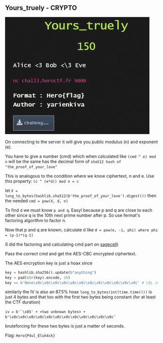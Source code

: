## Yours_truely - CRYPTO

![task](task.png)

On connecting to the server it will give you public modulus (n) and exponent (e).

You have to give a number (cmd) which when calculated like ```(cmd ^ e) mod n```
will be the same has the decimal form of ```sha512 hash of "the_proof_of_your_love"```

This is analogous to the condition where we know ciphertext, n and e.
Use this property: ```(c ^ (e*d)) mod n = c```

let ```X = long_to_bytes(hashlib.sha512(b'the_proof_of_your_love').digest())```
then the needed ```cmd = pow(X, d, n)```

To find ```d``` we must know ```p and q```. Easy! because p and q are close to each other
since q is the 10th next prime number after p. So use fermat's factoring algorithm to factor n.

Now that p and q are known, calculate d like ```d = pow(e, -1, phi) where phi = (p-1)*(q-1)```

(I did the factoring and calculating cmd part on [sagecell](https://sagecell.sagemath.org))

Pass the correct cmd and get the AES-CBC encrypted ciphertext.

The AES encryption key is just a hoax since
```python
key = hashlib.sha256().update(b"anything")
key = pad(str(key).encode, 16)
key == b'None\x0c\x0c\x0c\x0c\x0c\x0c\x0c\x0c\x0c\x0c\x0c\x0c' # LOL indeed
```

similarly the IV is also an 87.5% hoax
```long_to_bytes(int(time.time()))``` is just 4 bytes and that too with the first two bytes being
constant (for at least the CTF duration)

```iv = b'`\x85' + <two unknown bytes> + b'\x0c\x0c\x0c\x0c\x0c\x0c\x0c\x0c\x0c\x0c\x0c\x0c'```

bruteforcing for these two bytes is just a matter of seconds.

Flag: ```Hero{P4ul_Eluh4ck}```

